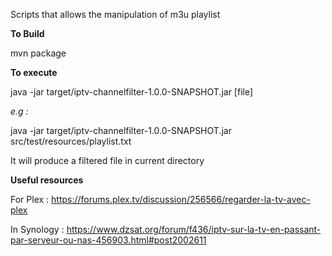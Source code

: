 Scripts that allows the manipulation of m3u playlist

**To Build**

mvn package

**To execute**

java -jar target/iptv-channelfilter-1.0.0-SNAPSHOT.jar [file]

*e.g :*

java -jar target/iptv-channelfilter-1.0.0-SNAPSHOT.jar src/test/resources/playlist.txt

It will produce a filtered file in current directory


**Useful resources**

For Plex :
https://forums.plex.tv/discussion/256566/regarder-la-tv-avec-plex

In Synology : https://www.dzsat.org/forum/f436/iptv-sur-la-tv-en-passant-par-serveur-ou-nas-456903.html#post2002611
